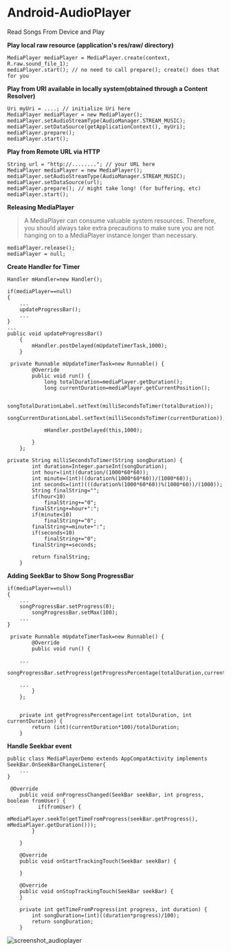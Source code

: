# Android-AudioPlayer
Read Songs From Device and Play


**Play local raw resource (application's res/raw/ directory)**
```
MediaPlayer mediaPlayer = MediaPlayer.create(context, R.raw.sound_file_1);
mediaPlayer.start(); // no need to call prepare(); create() does that for you
```

**Play from URI available in locally system(obtained through a Content Resolver)**
```
Uri myUri = ....; // initialize Uri here
MediaPlayer mediaPlayer = new MediaPlayer();
mediaPlayer.setAudioStreamType(AudioManager.STREAM_MUSIC);
mediaPlayer.setDataSource(getApplicationContext(), myUri);
mediaPlayer.prepare();
mediaPlayer.start();
```

**Play from Remote URL via HTTP**
```
String url = "http://........"; // your URL here
MediaPlayer mediaPlayer = new MediaPlayer();
mediaPlayer.setAudioStreamType(AudioManager.STREAM_MUSIC);
mediaPlayer.setDataSource(url);
mediaPlayer.prepare(); // might take long! (for buffering, etc)
mediaPlayer.start();
```
**Releasing MediaPlayer**
> A MediaPlayer can consume valuable system resources. Therefore, you should always take extra precautions to make sure you are not hanging on to a MediaPlayer instance longer than necessary. 
```
mediaPlayer.release();
mediaPlayer = null;
```

**Create Handler for Timer**
```
Handler mHandler=new Handler();

if(mediaPlayer==null)
{
	...
	updateProgressBar();
	...
}
...
public void updateProgressBar()
    {
        mHandler.postDelayed(mUpdateTimerTask,1000);
    }

 private Runnable mUpdateTimerTask=new Runnable() {
        @Override
        public void run() {
            long totalDuration=mediaPlayer.getDuration();
            long currentDuration=mediaPlayer.getCurrentPosition();

            songTotalDurationLabel.setText(milliSecondsToTimer(totalDuration));
            songCurrentDurationLabel.setText(milliSecondsToTimer(currentDuration));

            mHandler.postDelayed(this,1000);

        }
    };

private String milliSecondsToTimer(String songDuration) {
        int duration=Integer.parseInt(songDuration);
        int hour=(int)(duration/(1000*60*60));
        int minute=(int)((duration%(1000*60*60))/(1000*60));
        int seconds=(int)(((duration%(1000*60*60))%(1000*60))/(1000));
        String finalString="";
        if(hour<10)
            finalString+="0";
        finalString+=hour+":";
        if(minute<10)
            finalString+="0";
        finalString+=minute+":";
        if(seconds<10)
            finalString+="0";
        finalString+=seconds;

        return finalString;
    }
```

**Adding SeekBar to Show Song ProgressBar**
```
if(mediaPlayer==null)
{
	...
	songProgressBar.setProgress(0);
        songProgressBar.setMax(100);
	...
}

 private Runnable mUpdateTimerTask=new Runnable() {
        @Override
        public void run() {

	...
            songProgressBar.setProgress(getProgressPercentage(totalDuration,currentDuration));

	...
        }
    };


    private int getProgressPercentage(int totalDuration, int currentDuration) {
        return (int)(currentDuration*100)/totalDuration;
    }
```
**Handle Seekbar event**
```
public class MediaPlayerDemo extends AppCompatActivity implements SeekBar.OnSeekBarChangeListener{
	...
}

 @Override
    public void onProgressChanged(SeekBar seekBar, int progress, boolean fromUser) {
	      if(fromUser) {
            mMediaPlayer.seekTo(getTimeFromProgress(seekBar.getProgress(), mMediaPlayer.getDuration()));
        }

    }

    @Override
    public void onStartTrackingTouch(SeekBar seekBar) {
        
    }

    @Override
    public void onStopTrackingTouch(SeekBar seekBar) {
    }

    private int getTimeFromProgress(int progress, int duration) {
        int songDuration=(int)((duration*progress)/100);
        return songDuration;
    }
```
![screenshot_audioplayer](https://cloud.githubusercontent.com/assets/20207324/16520855/97fc3d2e-3fb0-11e6-8f84-29b5ecb7571e.png)
